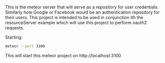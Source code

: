 This is the meteor server that will serve as a repository for user credentials. Similarly how Google or Facebook would
be an authentication repository for their users. This project is intended to be used in conjunction ith the
resourceServer example which will use this project to perform oauth2 requests.

Starting:
``` sh
meteor --port 3100
```
This will start this meteor project on http://localhost:3100


